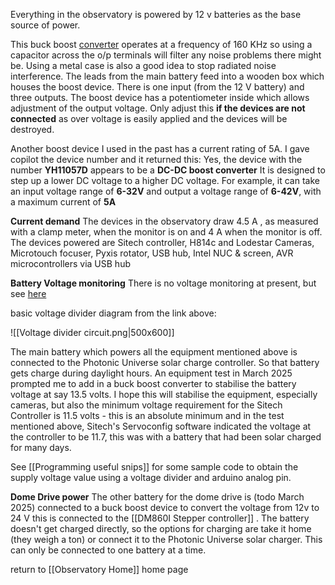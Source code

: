 Everything in the observatory is powered by 12 v batteries as the base source of power.

This buck boost [converter](https://kunkune.co.uk/shop/dc-to-dc-converters/250w-10a-boost-converter-step-up-module-8-48v-to-12-50v-adjustable/)  operates at a frequency of 160 KHz so using a capacitor across the o/p terminals will filter any noise problems there might be. Using a metal case is also a good idea to stop radiated noise interference. The leads from the main battery feed into a wooden box which houses the boost device. There is one input (from the 12 V battery) and three outputs. The boost device has a potentiometer inside which allows adjustment of the output voltage. Only adjust this **if the devices are not connected** as over voltage is easily applied and the devices will be destroyed.

Another boost device I used in the past has a current rating of 5A. 
I gave copilot the device number and it returned this:
Yes, the device with the number **YH11057D** appears to be a **DC-DC boost converter**
It is designed to step up a lower DC voltage to a higher DC voltage. For example, it can take an input voltage range of **6-32V** and output a voltage range of **6-42V**, with a maximum current of **5A**

**Current demand**
The devices in the observatory draw 4.5 A , as measured with a clamp meter, when the monitor is on and 4 A when the monitor is off.
The devices powered are Sitech controller, H814c and Lodestar Cameras, Microtouch focuser, Pyxis rotator, USB hub, Intel NUC & screen, AVR microcontrollers via USB hub

**Battery Voltage monitoring**
There is no voltage monitoring at present, but see [here](https://www.re-innovation.co.uk/docs/accurate-voltage-measurment/)

basic voltage divider diagram from the link above:

![[Voltage divider circuit.png|500x600]]

The main battery which powers all the equipment mentioned above is connected to the Photonic Universe solar charge controller. So that battery gets charge during daylight hours. An equipment test in March 2025 prompted me to add in a buck boost converter to stabilise the battery voltage at say 13.5 volts. I hope this will stabilise the equipment, especially cameras, but also the minimum voltage requirement for the Sitech Controller is 11.5 volts - this is an absolute minimum and in the test mentioned above, Sitech's Servoconfig software indicated the voltage at the controller to be 11.7, this was with a battery that had been solar charged for many days.

See [[Programming useful snips]] for some sample code to obtain the supply voltage value using a voltage divider and arduino analog pin.

**Dome Drive power**
The other battery for the dome drive is (todo March 2025) connected to a buck boost device to convert the voltage from 12v to 24 V this is connected to the [[DM860I Stepper controller]] . The battery doesn't get charged directly, so the options for charging are take it home (they weigh a ton) or connect it to the Photonic Universe solar charger. This can only be connected to one battery at a time.





return to [[Observatory Home]] home page
